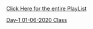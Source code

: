 [Click Here for the entire PlayList](https://www.youtube.com/playlist?list=PLodYIve2fV8azDik5f9vatVfk9hxs7cOb)

[Day-1 01-06-2020 Class](https://youtu.be/MWQPdy4nbkc)
